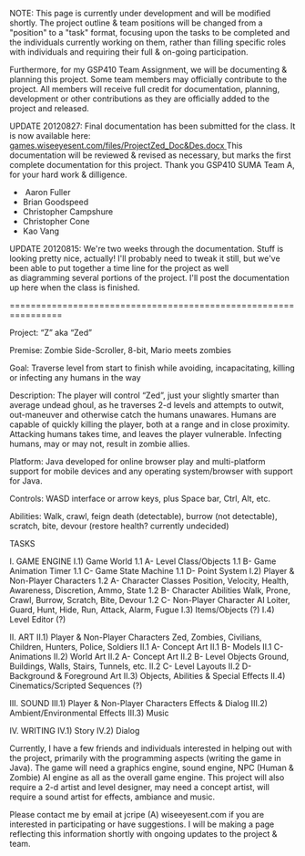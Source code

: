 <html><body><p>NOTE: This page is currently under development and will be modified shortly. The project outline &amp; team positions will be changed from a "position" to a "task" format, focusing upon the tasks to be completed and the individuals currently working on them, rather than filling specific roles with individuals and requiring their full &amp; on-going participation.

Furthermore, for my GSP410 Team Assignment, we will be documenting &amp; planning this project. Some team members may officially contribute to the project. All members will receive full credit for documentation, planning, development or other contributions as they are officially added to the project and released.

UPDATE 20120827: Final documentation has been submitted for the class. It is now available here: <a title="Project Zed Documentation" href="//games.wiseeyesent.com/files/ProjectZed_Doc&amp;Des.docx" target="_blank">games.wiseeyesent.com/files/ProjectZed_Doc&amp;Des.docx
</a>This documentation will be reviewed &amp; revised as necessary, but marks the first complete documentation for this project.
Thank you GSP410 SUMA Team A, for your hard work &amp; dilligence.
-  Aaron Fuller
- Brian Goodspeed
- Christopher Campshure
- Christopher Cone
- Kao Vang

UPDATE 20120815: We're two weeks through the documentation. Stuff is looking pretty nice, actually! I'll probably need to tweak it still, but we've been able to put together a time line for the project as well as diagramming several portions of the project. I'll post the documentation up here when the class is finished.

================================================================

Project: “Z” aka “Zed”

Premise: Zombie Side-Scroller, 8-bit, Mario meets zombies

Goal: Traverse level from start to finish while avoiding, incapacitating, killing or infecting any humans in the way

Description: The player will control “Zed”, just your slightly smarter than average undead ghoul, as he traverses 2-d levels and attempts to outwit, out-maneuver and otherwise catch the humans unawares. Humans are capable of quickly killing the player, both at a range and in close proximity. Attacking humans takes time, and leaves the player vulnerable. Infecting humans, may or may not, result in zombie allies.

Platform: Java developed for online browser play and multi-platform support for mobile devices and any operating system/browser with support for Java.

Controls: WASD interface or arrow keys, plus Space bar, Ctrl, Alt, etc.

Abilities: Walk, crawl, feign death (detectable), burrow (not detectable), scratch, bite, devour (restore health? currently undecided)

TASKS

I. GAME ENGINE
I.1) Game World
1.1 A- Level Class/Objects
1.1 B- Game Animation Timer
1.1 C- Game State Machine
1.1 D- Point System
I.2) Player &amp; Non-Player Characters
1.2 A- Character Classes
Position, Velocity, Health, Awareness, Discretion, Ammo, State
1.2 B- Character Abilities
Walk, Prone, Crawl, Burrow, Scratch, Bite, Devour
1.2 C- Non-Player Character AI
Loiter, Guard, Hunt, Hide, Run, Attack, Alarm, Fugue
I.3) Items/Objects (?)
I.4) Level Editor (?)

II. ART
II.1) Player &amp; Non-Player Characters
Zed, Zombies, Civilians, Children, Hunters, Police, Soldiers
II.1 A- Concept Art
II.1 B- Models
II.1 C- Animations
II.2) World Art
II.2 A- Concept Art
II.2 B- Level Objects
Ground, Buildings, Walls, Stairs, Tunnels, etc.
II.2 C- Level Layouts
II.2 D- Background &amp; Foreground Art
II.3) Objects, Abilities &amp; Special Effects
II.4) Cinematics/Scripted Sequences (?)

III. SOUND
III.1) Player &amp; Non-Player Characters Effects &amp; Dialog
III.2) Ambient/Environmental Effects
III.3) Music

IV. WRITING
IV.1) Story
IV.2) Dialog

Currently, I have a few friends and individuals interested in helping out with the project, primarily with the programming aspects (writing the game in Java). The game will need a graphics engine, sound engine, NPC (Human &amp; Zombie) AI engine as all as the overall game engine. This project will also require a 2-d artist and level designer, may need a concept artist, will require a sound artist for effects, ambiance and music.

Please contact me by email at jcripe (A) wiseeyesent.com if you are interested in participating or have suggestions. I will be making a page reflecting this information shortly with ongoing updates to the project &amp; team.</p></body></html>